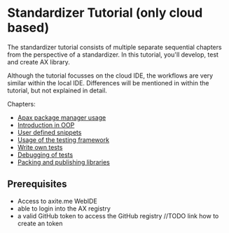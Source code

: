 # Standardizer Tutorial (only cloud based)

The standardizer tutorial consists of multiple separate sequential chapters from the perspective of a standardizer.
In this tutorial, you'll develop, test and create AX library.

Although the tutorial focusses on the cloud IDE, the workflows are very similar within the local IDE. Differences will be mentioned in within the tutorial, but not explained in detail.

Chapters:

- [Apax package manager usage](./doc/setup.md)
- [Introduction in OOP](./doc/oop-introduction.md)
- [User defined snippets](./doc/user-defined-snippets.md)
- [Usage of the testing framework](./doc/testing-framework.md)
- [Write own tests](./doc/write-tests.md)
- [Debugging of tests](./doc/test-debugging.md)
- [Packing and publishing libraries](./doc/publishing-lib.md)

## Prerequisites

- Access to axite.me WebIDE
- able to login into the AX registry
- a valid GitHub token to access the GitHub registry //TODO link how to create an token
